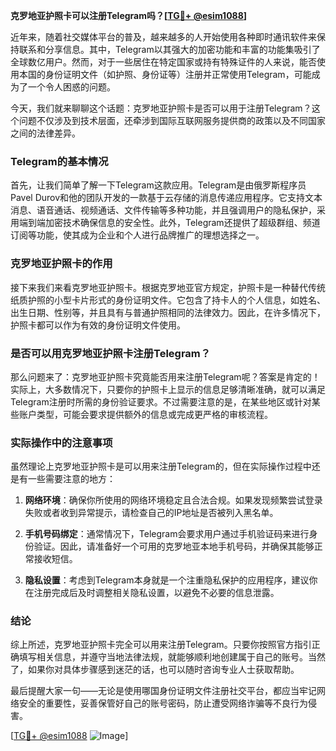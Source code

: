**克罗地亚护照卡可以注册Telegram吗？[[TG💪+ @esim1088](https://t.me/s/esim1088)]**

近年来，随着社交媒体平台的普及，越来越多的人开始使用各种即时通讯软件来保持联系和分享信息。其中，Telegram以其强大的加密功能和丰富的功能集吸引了全球数亿用户。然而，对于一些居住在特定国家或持有特殊证件的人来说，能否使用本国的身份证明文件（如护照、身份证等）注册并正常使用Telegram，可能成为了一个令人困惑的问题。

今天，我们就来聊聊这个话题：克罗地亚护照卡是否可以用于注册Telegram？这个问题不仅涉及到技术层面，还牵涉到国际互联网服务提供商的政策以及不同国家之间的法律差异。

### Telegram的基本情况

首先，让我们简单了解一下Telegram这款应用。Telegram是由俄罗斯程序员Pavel Durov和他的团队开发的一款基于云存储的消息传递应用程序。它支持文本消息、语音通话、视频通话、文件传输等多种功能，并且强调用户的隐私保护，采用端到端加密技术确保信息的安全性。此外，Telegram还提供了超级群组、频道订阅等功能，使其成为企业和个人进行品牌推广的理想选择之一。

### 克罗地亚护照卡的作用

接下来我们来看克罗地亚护照卡。根据克罗地亚官方规定，护照卡是一种替代传统纸质护照的小型卡片形式的身份证明文件。它包含了持卡人的个人信息，如姓名、出生日期、性别等，并且具有与普通护照相同的法律效力。因此，在许多情况下，护照卡都可以作为有效的身份证明文件使用。

### 是否可以用克罗地亚护照卡注册Telegram？

那么问题来了：克罗地亚护照卡究竟能否用来注册Telegram呢？答案是肯定的！实际上，大多数情况下，只要你的护照卡上显示的信息足够清晰准确，就可以满足Telegram注册时所需的身份验证要求。不过需要注意的是，在某些地区或针对某些账户类型，可能会要求提供额外的信息或完成更严格的审核流程。

### 实际操作中的注意事项

虽然理论上克罗地亚护照卡是可以用来注册Telegram的，但在实际操作过程中还是有一些需要注意的地方：

1. **网络环境**：确保你所使用的网络环境稳定且合法合规。如果发现频繁尝试登录失败或者收到异常提示，请检查自己的IP地址是否被列入黑名单。
   
2. **手机号码绑定**：通常情况下，Telegram会要求用户通过手机验证码来进行身份验证。因此，请准备好一个可用的克罗地亚本地手机号码，并确保其能够正常接收短信。

3. **隐私设置**：考虑到Telegram本身就是一个注重隐私保护的应用程序，建议你在注册完成后及时调整相关隐私设置，以避免不必要的信息泄露。

### 结论

综上所述，克罗地亚护照卡完全可以用来注册Telegram。只要你按照官方指引正确填写相关信息，并遵守当地法律法规，就能够顺利地创建属于自己的账号。当然了，如果你对具体步骤感到迷茫的话，也可以随时咨询专业人士获取帮助。

最后提醒大家一句——无论是使用哪国身份证明文件注册社交平台，都应当牢记网络安全的重要性，妥善保管好自己的账号密码，防止遭受网络诈骗等不良行为侵害。

[[TG💪+ @esim1088](https://t.me/s/esim1088) ![Image](https://i.postimg.cc/4NQfJmqS/Snipaste-2025-05-13-00-14-12.png)]